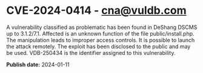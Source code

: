 # CVE-2024-0414 - cna@vuldb.com

A vulnerability classified as problematic has been found in DeShang DSCMS up to 3.1.2/7.1. Affected is an unknown function of the file public/install.php. The manipulation leads to improper access controls. It is possible to launch the attack remotely. The exploit has been disclosed to the public and may be used. VDB-250434 is the identifier assigned to this vulnerability.

**Publish date:** 2024-01-11
